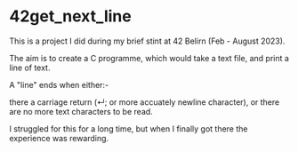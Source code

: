 # 42get_next_line

This is a project I did during my brief stint at 42 Belirn (Feb - August 2023).

The aim is to create a C programme, which would take a text file, and print a line of text.

A "line" ends when either:-

there a carriage return (↵; or more accuately newline character), or
there are no more text characters to be read.

I struggled for this for a long time, but when I finally got there the experience was rewarding.
